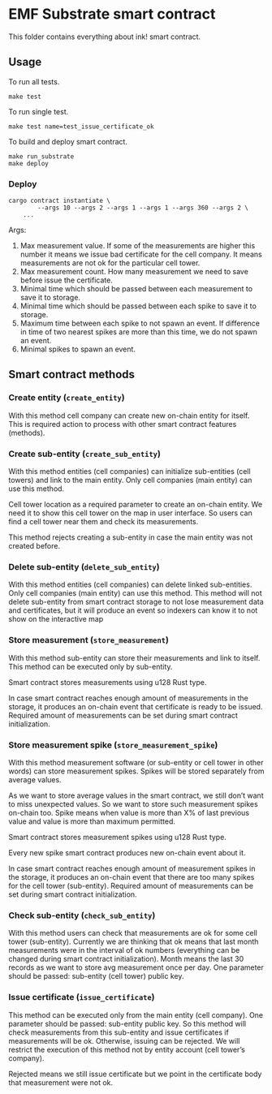 # EMF Substrate smart contract

This folder contains everything about ink! smart contract.

## Usage

To run all tests.

```shell
make test
```

To run single test.

```shell
make test name=test_issue_certificate_ok
```

To build and deploy smart contract.

```shell
make run_substrate
make deploy
```

### Deploy

```shell
cargo contract instantiate \
		--args 10 --args 2 --args 1 --args 1 --args 360 --args 2 \
    ...
```

Args:

1. Max measurement value. If some of the measurements are higher this number it means we issue bad certificate for the cell company. It means measurements are not ok for the particular cell tower.
2. Max measurement count. How many measurement we need to save before issue the certificate.
3. Minimal time which should be passed between each measurement to save it to storage.
4. Minimal time which should be passed between each spike to save it to storage.
5. Maximum time between each spike to not spawn an event. If difference in time of two nearest spikes are more than this time, we do not spawn an event.
6. Minimal spikes to spawn an event.

## Smart contract methods

### Create entity (`create_entity`)

With this method cell company can create new on-chain entity for itself. This is required action to process with other smart contract features (methods).

### Create sub-entity (`create_sub_entity`)

With this method entities (cell companies) can initialize sub-entities (cell towers) and link to the main entity. Only cell companies (main entity) can use this method.

Cell tower location as a required parameter to create an on-chain entity. We need it to show this cell tower on the map in user interface. So users can find a cell tower near them and check its measurements.

This method rejects creating a sub-entity in case the main entity was not created before.

### Delete sub-entity (`delete_sub_entity`)

With this method entities (cell companies) can delete linked sub-entities. Only cell companies (main entity) can use this method. This method will not delete sub-entity from smart contract storage to not lose measurement data and certificates, but it will produce an event so indexers can know it to not show on the interactive map

### Store measurement (`store_measurement`)

With this method sub-entity can store their measurements and link to itself. This method can be executed only by sub-entity.

Smart contract stores measurements using u128 Rust type.

In case smart contract reaches enough amount of measurements in the storage, it produces an on-chain event that certificate is ready to be issued. Required amount of measurements can be set during smart contract initialization.

### Store measurement spike (`store_measurement_spike`)

With this method measurement software (or sub-entity or cell tower in other words) can store measurement spikes. Spikes will be stored separately from average values.

As we want to store average values in the smart contract, we still don’t want to miss unexpected values. So we want to store such measurement spikes on-chain too. Spike means when value is more than X% of last previous value and value is more than maximum permitted.

Smart contract stores measurement spikes using u128 Rust type.

Every new spike smart contract produces new on-chain event about it.

In case smart contract reaches enough amount of measurement spikes in the storage, it produces an on-chain event that there are too many spikes for the cell tower (sub-entity). Required amount of measurements can be set during smart contract initialization.

### Check sub-entity (`check_sub_entity`)

With this method users can check that measurements are ok for some cell tower (sub-entity). Currently we are thinking that ok means that last month measurements were in the interval of ok numbers (everything can be changed during smart contract initialization). Month means the last 30 records as we want to store avg measurement once per day. One parameter should be passed: sub-entity (cell tower) public key.

### Issue certificate (`issue_certificate`)

This method can be executed only from the main entity (cell company). One parameter should be passed: sub-entity public key. So this method will check measurements from this sub-entity and issue certificates if measurements will be ok. Otherwise, issuing can be rejected. We will restrict the execution of this method not by entity account (cell tower’s company).

Rejected means we still issue certificate but we point in the certificate body that measurement were not ok.
